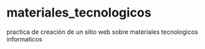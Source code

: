 # materiales_tecnologicos
practica de creación de un sitio web sobre materiales tecnologicos informaticos
